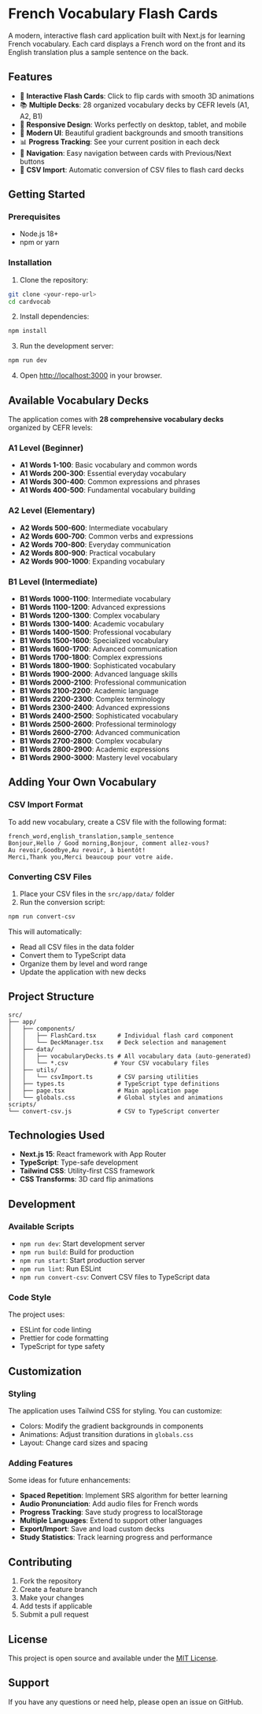 # French Vocabulary Flash Cards

A modern, interactive flash card application built with Next.js for learning French vocabulary. Each card displays a French word on the front and its English translation plus a sample sentence on the back.

## Features

- 🎴 **Interactive Flash Cards**: Click to flip cards with smooth 3D animations
- 📚 **Multiple Decks**: 28 organized vocabulary decks by CEFR levels (A1, A2, B1)
- 📱 **Responsive Design**: Works perfectly on desktop, tablet, and mobile
- 🎨 **Modern UI**: Beautiful gradient backgrounds and smooth transitions
- 📊 **Progress Tracking**: See your current position in each deck
- 🔄 **Navigation**: Easy navigation between cards with Previous/Next buttons
- 📁 **CSV Import**: Automatic conversion of CSV files to flash card decks

## Getting Started

### Prerequisites

- Node.js 18+ 
- npm or yarn

### Installation

1. Clone the repository:
```bash
git clone <your-repo-url>
cd cardvocab
```

2. Install dependencies:
```bash
npm install
```

3. Run the development server:
```bash
npm run dev
```

4. Open [http://localhost:3000](http://localhost:3000) in your browser.

## Available Vocabulary Decks

The application comes with **28 comprehensive vocabulary decks** organized by CEFR levels:

### A1 Level (Beginner)
- **A1 Words 1-100**: Basic vocabulary and common words
- **A1 Words 200-300**: Essential everyday vocabulary
- **A1 Words 300-400**: Common expressions and phrases
- **A1 Words 400-500**: Fundamental vocabulary building

### A2 Level (Elementary)
- **A2 Words 500-600**: Intermediate vocabulary
- **A2 Words 600-700**: Common verbs and expressions
- **A2 Words 700-800**: Everyday communication
- **A2 Words 800-900**: Practical vocabulary
- **A2 Words 900-1000**: Expanding vocabulary

### B1 Level (Intermediate)
- **B1 Words 1000-1100**: Intermediate vocabulary
- **B1 Words 1100-1200**: Advanced expressions
- **B1 Words 1200-1300**: Complex vocabulary
- **B1 Words 1300-1400**: Academic vocabulary
- **B1 Words 1400-1500**: Professional vocabulary
- **B1 Words 1500-1600**: Specialized vocabulary
- **B1 Words 1600-1700**: Advanced communication
- **B1 Words 1700-1800**: Complex expressions
- **B1 Words 1800-1900**: Sophisticated vocabulary
- **B1 Words 1900-2000**: Advanced language skills
- **B1 Words 2000-2100**: Professional communication
- **B1 Words 2100-2200**: Academic language
- **B1 Words 2200-2300**: Complex terminology
- **B1 Words 2300-2400**: Advanced expressions
- **B1 Words 2400-2500**: Sophisticated vocabulary
- **B1 Words 2500-2600**: Professional terminology
- **B1 Words 2600-2700**: Advanced communication
- **B1 Words 2700-2800**: Complex vocabulary
- **B1 Words 2800-2900**: Academic expressions
- **B1 Words 2900-3000**: Mastery level vocabulary

## Adding Your Own Vocabulary

### CSV Import Format

To add new vocabulary, create a CSV file with the following format:

```csv
french_word,english_translation,sample_sentence
Bonjour,Hello / Good morning,Bonjour, comment allez-vous?
Au revoir,Goodbye,Au revoir, à bientôt!
Merci,Thank you,Merci beaucoup pour votre aide.
```

### Converting CSV Files

1. Place your CSV files in the `src/app/data/` folder
2. Run the conversion script:
```bash
npm run convert-csv
```

This will automatically:
- Read all CSV files in the data folder
- Convert them to TypeScript data
- Organize them by level and word range
- Update the application with new decks

## Project Structure

```
src/
├── app/
│   ├── components/
│   │   ├── FlashCard.tsx      # Individual flash card component
│   │   └── DeckManager.tsx    # Deck selection and management
│   ├── data/
│   │   ├── vocabularyDecks.ts # All vocabulary data (auto-generated)
│   │   └── *.csv             # Your CSV vocabulary files
│   ├── utils/
│   │   └── csvImport.ts       # CSV parsing utilities
│   ├── types.ts               # TypeScript type definitions
│   ├── page.tsx               # Main application page
│   └── globals.css            # Global styles and animations
scripts/
└── convert-csv.js             # CSV to TypeScript converter
```

## Technologies Used

- **Next.js 15**: React framework with App Router
- **TypeScript**: Type-safe development
- **Tailwind CSS**: Utility-first CSS framework
- **CSS Transforms**: 3D card flip animations

## Development

### Available Scripts

- `npm run dev`: Start development server
- `npm run build`: Build for production
- `npm run start`: Start production server
- `npm run lint`: Run ESLint
- `npm run convert-csv`: Convert CSV files to TypeScript data

### Code Style

The project uses:
- ESLint for code linting
- Prettier for code formatting
- TypeScript for type safety

## Customization

### Styling

The application uses Tailwind CSS for styling. You can customize:
- Colors: Modify the gradient backgrounds in components
- Animations: Adjust transition durations in `globals.css`
- Layout: Change card sizes and spacing

### Adding Features

Some ideas for future enhancements:
- **Spaced Repetition**: Implement SRS algorithm for better learning
- **Audio Pronunciation**: Add audio files for French words
- **Progress Tracking**: Save study progress to localStorage
- **Multiple Languages**: Extend to support other languages
- **Export/Import**: Save and load custom decks
- **Study Statistics**: Track learning progress and performance

## Contributing

1. Fork the repository
2. Create a feature branch
3. Make your changes
4. Add tests if applicable
5. Submit a pull request

## License

This project is open source and available under the [MIT License](LICENSE).

## Support

If you have any questions or need help, please open an issue on GitHub.

